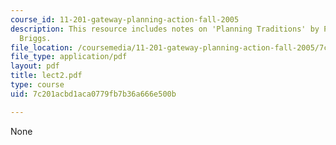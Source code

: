 ```yaml
---
course_id: 11-201-gateway-planning-action-fall-2005
description: This resource includes notes on 'Planning Traditions' by Prof. de Souza
  Briggs.
file_location: /coursemedia/11-201-gateway-planning-action-fall-2005/7c201acbd1aca0779fb7b36a666e500b_lect2.pdf
file_type: application/pdf
layout: pdf
title: lect2.pdf
type: course
uid: 7c201acbd1aca0779fb7b36a666e500b

---
```

None